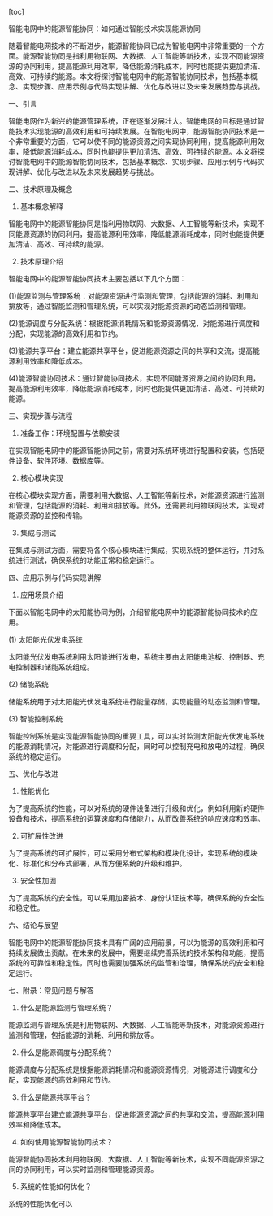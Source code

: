 
[toc]                    
                
                
智能电网中的能源智能协同：如何通过智能技术实现能源协同

随着智能电网技术的不断进步，能源智能协同已成为智能电网中非常重要的一个方面。能源智能协同是指利用物联网、大数据、人工智能等新技术，实现不同能源资源的协同利用，提高能源利用效率，降低能源消耗成本，同时也能提供更加清洁、高效、可持续的能源。本文将探讨智能电网中的能源智能协同技术，包括基本概念、实现步骤、应用示例与代码实现讲解、优化与改进以及未来发展趋势与挑战。

一、引言

智能电网作为新兴的能源管理系统，正在逐渐发展壮大。智能电网的目标是通过智能技术实现能源的高效利用和可持续发展。在智能电网中，能源智能协同技术是一个非常重要的方面，它可以使不同的能源资源之间实现协同利用，提高能源利用效率，降低能源消耗成本，同时也能提供更加清洁、高效、可持续的能源。本文将探讨智能电网中的能源智能协同技术，包括基本概念、实现步骤、应用示例与代码实现讲解、优化与改进以及未来发展趋势与挑战。

二、技术原理及概念

1. 基本概念解释

智能电网中的能源智能协同是指利用物联网、大数据、人工智能等新技术，实现不同能源资源的协同利用，提高能源利用效率，降低能源消耗成本，同时也能提供更加清洁、高效、可持续的能源。

2. 技术原理介绍

智能电网中的能源智能协同技术主要包括以下几个方面：

(1)能源监测与管理系统：对能源资源进行监测和管理，包括能源的消耗、利用和排放等，通过智能监测和管理系统，可以实现对能源资源的动态监测和管理。

(2)能源调度与分配系统：根据能源消耗情况和能源资源情况，对能源进行调度和分配，实现能源的高效利用和节约。

(3)能源共享平台：建立能源共享平台，促进能源资源之间的共享和交流，提高能源利用效率和降低成本。

(4)能源智能协同技术：通过智能协同技术，实现不同能源资源之间的协同利用，提高能源利用效率，降低能源消耗成本，同时也能提供更加清洁、高效、可持续的能源。

三、实现步骤与流程

1. 准备工作：环境配置与依赖安装

在实现智能电网中的能源智能协同之前，需要对系统环境进行配置和安装，包括硬件设备、软件环境、数据库等。

2. 核心模块实现

在核心模块实现方面，需要利用大数据、人工智能等新技术，对能源资源进行监测和管理，包括能源的消耗、利用和排放等。此外，还需要利用物联网技术，实现对能源资源的监控和传输。

3. 集成与测试

在集成与测试方面，需要将各个核心模块进行集成，实现系统的整体运行，并对系统进行测试，确保系统的功能正常和稳定运行。

四、应用示例与代码实现讲解

1. 应用场景介绍

下面以智能电网中的太阳能协同为例，介绍智能电网中的能源智能协同技术的应用。

(1) 太阳能光伏发电系统

太阳能光伏发电系统利用太阳能进行发电，系统主要由太阳能电池板、控制器、充电控制器和储能系统组成。

(2) 储能系统

储能系统用于对太阳能光伏发电系统进行能量存储，实现能量的动态监测和管理。

(3) 智能控制系统

智能控制系统是实现能源智能协同的重要工具，可以实时监测太阳能光伏发电系统的能源消耗情况，对能源进行调度和分配，同时可以控制充电和放电的过程，确保系统的稳定运行。

五、优化与改进

1. 性能优化

为了提高系统的性能，可以对系统的硬件设备进行升级和优化，例如利用新的硬件设备和技术，提高系统的运算速度和存储能力，从而改善系统的响应速度和效率。

2. 可扩展性改进

为了提高系统的可扩展性，可以采用分布式架构和模块化设计，实现系统的模块化、标准化和分布式部署，从而方便系统的升级和维护。

3. 安全性加固

为了提高系统的安全性，可以采用加密技术、身份认证技术等，确保系统的安全性和稳定性。

六、结论与展望

智能电网中的能源智能协同技术具有广阔的应用前景，可以为能源的高效利用和可持续发展做出贡献。在未来的发展中，需要继续完善系统的技术架构和功能，提高系统的可靠性和稳定性，同时也需要加强系统的监管和治理，确保系统的安全和稳定运行。

七、附录：常见问题与解答

1. 什么是能源监测与管理系统？

能源监测与管理系统是利用物联网、大数据、人工智能等新技术，对能源资源进行监测和管理，包括能源的消耗、利用和排放等。

2. 什么是能源调度与分配系统？

能源调度与分配系统是根据能源消耗情况和能源资源情况，对能源进行调度和分配，实现能源的高效利用和节约。

3. 什么是能源共享平台？

能源共享平台建立能源共享平台，促进能源资源之间的共享和交流，提高能源利用效率和降低成本。

4. 如何使用能源智能协同技术？

能源智能协同技术利用物联网、大数据、人工智能等新技术，实现不同能源资源之间的协同利用，可以实时监测和管理能源资源。

5. 系统的性能如何优化？

系统的性能优化可以

